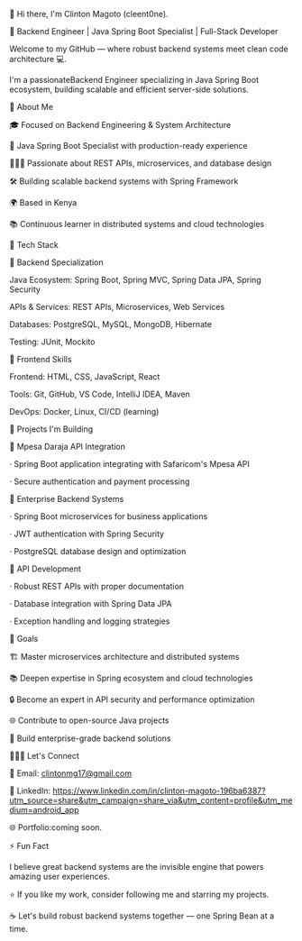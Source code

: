 👋 Hi there, I'm Clinton Magoto (cleent0ne).

🚀 Backend Engineer | Java Spring Boot Specialist | Full-Stack Developer

Welcome to my GitHub — where robust backend systems meet clean code architecture 💻.

I'm a passionateBackend Engineer specializing in Java Spring Boot 
ecosystem, building scalable and efficient server-side solutions.

🧠 About Me

🎓 Focused on Backend Engineering & System Architecture

💼 Java Spring Boot Specialist with production-ready experience

🧑🏽‍💻 Passionate about REST APIs, microservices, and database design

🛠️ Building scalable backend systems with Spring Framework

🌍 Based in Kenya

📚 Continuous learner in distributed systems and cloud technologies

🧰 Tech Stack

🚀 Backend Specialization

Java Ecosystem: Spring Boot, Spring MVC, Spring Data JPA, Spring Security

APIs & Services: REST APIs, Microservices, Web Services

Databases: PostgreSQL, MySQL, MongoDB, Hibernate

Testing: JUnit, Mockito

🎨 Frontend Skills

Frontend: HTML, CSS, JavaScript, React

Tools: Git, GitHub, VS Code, IntelliJ IDEA, Maven

DevOps: Docker, Linux, CI/CD (learning)

🌟 Projects I'm Building

🏦 Mpesa Daraja API Integration

· Spring Boot application integrating with Safaricom's Mpesa API

· Secure authentication and payment processing

💼 Enterprise Backend Systems

· Spring Boot microservices for business applications

· JWT authentication with Spring Security

· PostgreSQL database design and optimization

🚀 API Development

· Robust REST APIs with proper documentation

· Database integration with Spring Data JPA

· Exception handling and logging strategies

🧭 Goals

🏗️ Master microservices architecture and distributed systems

📚 Deepen expertise in Spring ecosystem and cloud technologies

🔒 Become an expert in API security and performance optimization

🌐 Contribute to open-source Java projects

🚀 Build enterprise-grade backend solutions

🧑🏽‍💻 Let's Connect

📧 Email: clintonmg17@gmail.com

💼 LinkedIn: https://www.linkedin.com/in/clinton-magoto-196ba6387?utm_source=share&utm_campaign=share_via&utm_content=profile&utm_medium=android_app

🌐 Portfolio:coming soon.

⚡ Fun Fact

I believe great backend systems are the invisible engine that powers amazing user experiences.

⭐ If you like my work, consider following me and starring my projects.

☕ Let's build robust backend systems together — one Spring Bean at a time.
